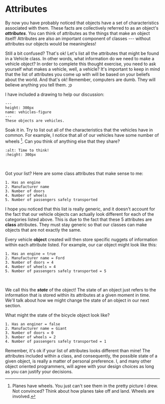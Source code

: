Attributes
==========

By now you have probably noticed that objects have a set of characteristics associated with them. These facts are collectively referred to as an object's
<b><i>attributes</i></b>. You can think of attributes as the things that make an object itself! Attributes are also an important component of classes --- without attributes our objects
would be meaningless!

Still a bit confused? That's ok! Let's list all the attributes that might be found in a Vehicle class. In other words, what information do we need to make a vehicle object? In 
order to complete this thought exercise, you need to ask yourself what makes a vehicle, well, a vehicle? It's important to keep in mind that the list of attributes you come up with will
be based on your beliefs about the world. And that's ok! Remember, computers are dumb. They will believe anything you tell them. ;p

 I have included a drawing to help our discussion:

```{figure} vehicles.png
---
height: 300px
name: vehicles-figure
---
These objects are vehicles.
```
Soak it in. Try to list out all of the characteristics that the vehicles have in common. For example, I notice that all of our vehicles have some number of wheels [^*].
Can you think of anything else that they share? 
<br>

```{image} https://media.giphy.com/media/DfSXiR60W9MVq/giphy.gif
:alt: Time to think!
:height: 300px
```
<br>

Got your list? Here are some class attributes that make sense to me:

```{admonition} My Class Attributes
1. Has an engine
2. Manufacturer name
3. Number of doors 
4. Number of wheels
5. Number of passengers safely transported 
```

I hope you noticed that this list is really generic, and it doesn't account for the fact that our vehicle objects can actually look different for each of the categories listed above. This
is due to the fact that these 5 attributes are <b>class</b> attributes. They must stay generic so that our classes can make objects that are not exactly the same.

Every vehicle <b>object</b> created will then store specific nuggets of information within each attribute listed. For example, our car object might look like this:

```{admonition} Car Object
1. Has an engine = true
2. Manufacturer name = Ford
3. Number of doors = 4
4. Number of wheels = 4
5. Number of passengers safely transported = 5
```

<br>

We call this the <b><i>state</i></b> of the object! The state of an object just refers to the information that is stored within its attributes at a given moment in time. We'll talk about
how we might change the state of an object in our next section.

What might the state of the bicycle object look like?

```{admonition} State of Bicycle Object
1. Has an enginer = false
2. Manufacturer name = Giant
3. Number of doors = 0
3. Number of wheels = 2
4. Number of passengers safely transported = 1
```

Remember, it's ok if your list of attributes looks different than mine! The attributes included within a class, and consequently, the possible state of a given object, is really a 
matter of personal preference. I, and many other object oriented programmers, will agree with your design choices as long as you can justify your decisions. 

[^*]: Planes have wheels. You just can't see them in the pretty picture I drew. Not convinced? Think about how planes take off and land. Wheels are involved.
